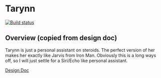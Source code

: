 # Tarynn

[![Build status](https://ci.appveyor.com/api/projects/status/p2oum2rh3d16dk7l?svg=true)](https://ci.appveyor.com/project/mlohstroh/tarynn)

## Overview (copied from design doc)
Tarynn is just a personal assistant on steroids. The perfect version of her makes her exactly like Jarvis from Iron Man. Obviously this is a long ways off, so I will just settle for a Siri/Echo like personal assistant.

[Design Doc](https://docs.google.com/document/d/1Gel-rcv40-bk6Xb5LD2awsumHeukbPmZwnTA1bp0ivA/edit?usp=sharing)
